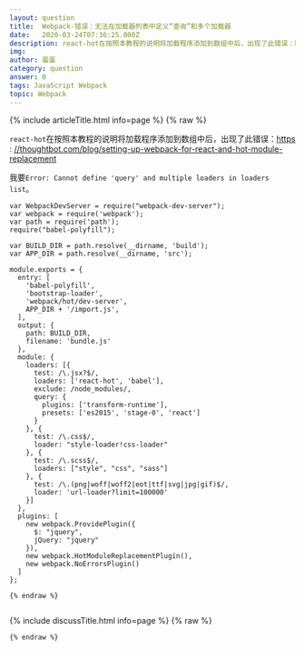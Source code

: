 ```yaml
---
layout: question
title:  Webpack-错误：无法在加载器列表中定义“查询”和多个加载器
date:   2020-03-24T07:36:25.000Z
description: react-hot在按照本教程的说明将加载程序添加到数组中后，出现了此错误：https   //thoughtbot.com/blog/setting-u...
img: 
author: 蛋蛋
category: question
answer: 0
tags: JavaScript Webpack
topic: Webpack
---
```

<div class="article-root">
  <div class="article">
    {% include articleTitle.html info=page %}
    {% raw %}
    <div class="article-content"><p><font style="vertical-align: inherit;"></font><code>react-hot</code><font style="vertical-align: inherit;"><font style="vertical-align: inherit;">在按照本教程的说明</font><font style="vertical-align: inherit;">将</font><font style="vertical-align: inherit;">加载程序</font><font style="vertical-align: inherit;">添加到</font><font style="vertical-align: inherit;">数组中</font><font style="vertical-align: inherit;">后，出现了此错误</font><font style="vertical-align: inherit;">：</font><a href="https://thoughtbot.com/blog/setting-up-webpack-for-react-and-hot-module-replacement" rel="nofollow noreferrer"><font style="vertical-align: inherit;">https</font></a><font style="vertical-align: inherit;"> : </font></font><a href="https://thoughtbot.com/blog/setting-up-webpack-for-react-and-hot-module-replacement" rel="nofollow noreferrer"><font style="vertical-align: inherit;"><font style="vertical-align: inherit;">//thoughtbot.com/blog/setting-up-webpack-for-react-and-hot-module-replacement</font></font></a></p>

<p><font style="vertical-align: inherit;"><font style="vertical-align: inherit;">我要</font></font><code>Error: Cannot define 'query' and multiple loaders in loaders list</code><font style="vertical-align: inherit;"><font style="vertical-align: inherit;">。</font></font></p>

<pre><code>var WebpackDevServer = require("webpack-dev-server");<font></font>
var webpack = require('webpack');<font></font>
var path = require('path');<font></font>
require("babel-polyfill");<font></font>
<font></font>
var BUILD_DIR = path.resolve(__dirname, 'build');<font></font>
var APP_DIR = path.resolve(__dirname, 'src');<font></font>
<font></font>
module.exports = {<font></font>
  entry: [<font></font>
    'babel-polyfill',<font></font>
    'bootstrap-loader',<font></font>
    'webpack/hot/dev-server',<font></font>
    APP_DIR + '/import.js',<font></font>
  ],<font></font>
  output: {<font></font>
    path: BUILD_DIR,<font></font>
    filename: 'bundle.js'<font></font>
  },<font></font>
  module: {<font></font>
    loaders: [{<font></font>
      test: /\.jsx?$/,<font></font>
      loaders: ['react-hot', 'babel'],<font></font>
      exclude: /node_modules/,<font></font>
      query: {<font></font>
        plugins: ['transform-runtime'],<font></font>
        presets: ['es2015', 'stage-0', 'react']<font></font>
      }<font></font>
    }, {<font></font>
      test: /\.css$/,<font></font>
      loader: "style-loader!css-loader"<font></font>
    }, {<font></font>
      test: /\.scss$/,<font></font>
      loaders: ["style", "css", "sass"]<font></font>
    }, {<font></font>
      test: /\.(png|woff|woff2|eot|ttf|svg|jpg|gif)$/,<font></font>
      loader: 'url-loader?limit=100000'<font></font>
    }]<font></font>
  },<font></font>
  plugins: [<font></font>
    new webpack.ProvidePlugin({<font></font>
      $: "jquery",<font></font>
      jQuery: "jquery"<font></font>
    }),<font></font>
    new webpack.HotModuleReplacementPlugin(),<font></font>
    new webpack.NoErrorsPlugin()<font></font>
  ]<font></font>
};<font></font>
</code></pre></div>
    {% endraw %}
  </div>
  <p style="height: 0;width:0;overflow: hidden;"> 第3454篇《Webpack-错误：无法在加载器列表中定义“查询”和多个加载器》来自Winter(https://github.com/aiyld/aiyld.github.io)的站点</p>
  <div class="discuss-wrapper">
    {% include discussTitle.html info=page %}
    {% raw %}
    
    {% endraw %}
  </div>
<div>
